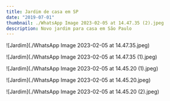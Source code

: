 ```yaml
---
title: Jardim de casa em SP
date: "2019-07-01"
thumbnail: ./WhatsApp Image 2023-02-05 at 14.47.35 (2).jpeg
description: Novo jardim para casa em São Paulo
---
```


![Jardim](./WhatsApp Image 2023-02-05 at 14.47.35.jpeg)

![Jardim](./WhatsApp Image 2023-02-05 at 14.47.35 (1).jpeg)

![Jardim](./WhatsApp Image 2023-02-05 at 14.45.20 (1).jpeg)

![Jardim](./WhatsApp Image 2023-02-05 at 14.45.20.jpeg)

![Jardim](./WhatsApp Image 2023-02-05 at 14.45.20 (2).jpeg)
